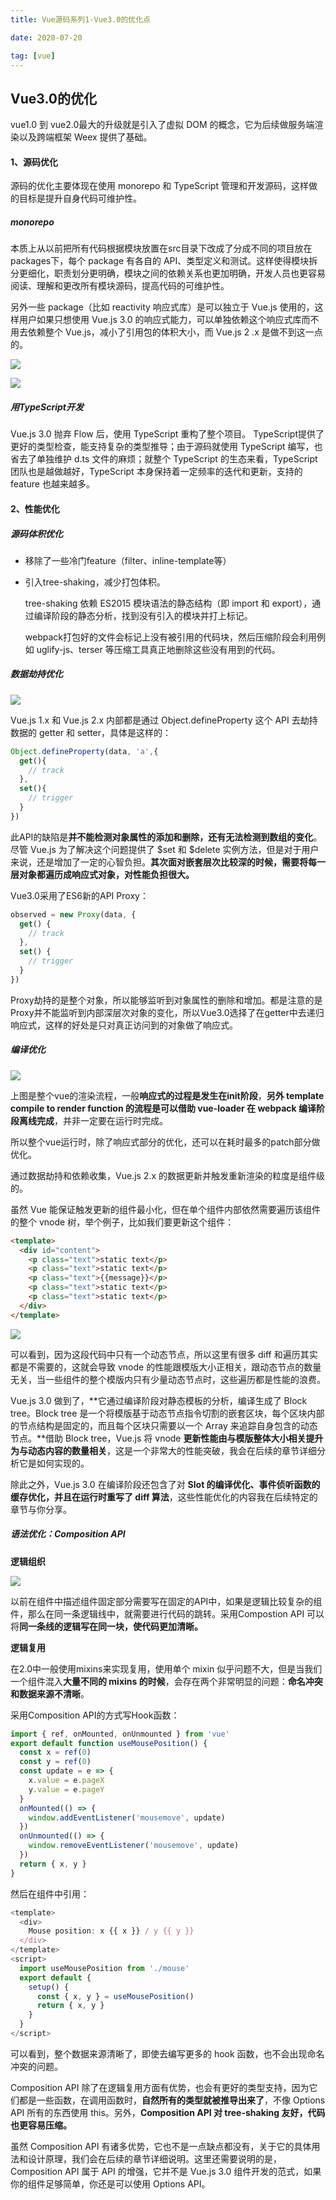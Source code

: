 ```yaml
---
title: Vue源码系列1-Vue3.0的优化点

date: 2020-07-20

tag: [vue]
---
```


## Vue3.0的优化

vue1.0 到 vue2.0最大的升级就是引入了虚拟 DOM 的概念，它为后续做服务端渲染以及跨端框架 Weex 提供了基础。

#### 1、源码优化

源码的优化主要体现在使用 monorepo 和 TypeScript 管理和开发源码，这样做的目标是提升自身代码可维护性。

##### monorepo

本质上从以前把所有代码根据模块放置在src目录下改成了分成不同的项目放在packages下，每个 package 有各自的 API、类型定义和测试。这样使得模块拆分更细化，职责划分更明确，模块之间的依赖关系也更加明确，开发人员也更容易阅读、理解和更改所有模块源码，提高代码的可维护性。

另外一些 package（比如 reactivity 响应式库）是可以独立于 Vue.js 使用的，这样用户如果只想使用 Vue.js 3.0 的响应式能力，可以单独依赖这个响应式库而不用去依赖整个 Vue.js，减小了引用包的体积大小，而 Vue.js 2 .x 是做不到这一点的。

![](https://s0.lgstatic.com/i/image/M00/2C/DC/Ciqc1F8Cn6mAHaUrAACzRBFsL1g844.png)

![](https://s0.lgstatic.com/i/image/M00/2C/DC/Ciqc1F8Cn7KAELkqAAJkxFes1zw593.png)

##### 用TypeScript开发

Vue.js 3.0 抛弃 Flow 后，使用 TypeScript 重构了整个项目。 TypeScript提供了更好的类型检查，能支持复杂的类型推导；由于源码就使用 TypeScript 编写，也省去了单独维护 d.ts 文件的麻烦；就整个 TypeScript 的生态来看，TypeScript 团队也是越做越好，TypeScript 本身保持着一定频率的迭代和更新，支持的 feature 也越来越多。

#### 2、性能优化

##### 源码体积优化

- 移除了一些冷门feature（filter、inline-template等）

- 引入tree-shaking，减少打包体积。

  tree-shaking 依赖 ES2015 模块语法的静态结构（即 import 和 export），通过编译阶段的静态分析，找到没有引入的模块并打上标记。

  webpack打包好的文件会标记上没有被引用的代码块，然后压缩阶段会利用例如 uglify-js、terser 等压缩工具真正地删除这些没有用到的代码。

##### 数据劫持优化

![](https://s0.lgstatic.com/i/image/M00/2C/FF/CgqCHl8CudyAJc3tAAGkPxYyp9k501.png)

Vue.js 1.x 和 Vue.js 2.x 内部都是通过 Object.defineProperty 这个 API 去劫持数据的 getter 和 setter，具体是这样的：

```js
Object.defineProperty(data, 'a',{
  get(){
    // track
  },
  set(){
    // trigger
  }
})
```

此API的缺陷是**并不能检测对象属性的添加和删除，还有无法检测到数组的变化**。尽管 Vue.js 为了解决这个问题提供了 $set 和 $delete 实例方法，但是对于用户来说，还是增加了一定的心智负担。**其次面对嵌套层次比较深的时候，需要将每一层对象都遍历成响应式对象，对性能负担很大。**

Vue3.0采用了ES6新的API Proxy：

```js
observed = new Proxy(data, {
  get() {
    // track
  },
  set() {
    // trigger
  }
})
```

Proxy劫持的是整个对象，所以能够监听到对象属性的删除和增加。都是注意的是Proxy并不能监听到内部深层次对象的变化，所以Vue3.0选择了在getter中去递归响应式，这样的好处是只对真正访问到的对象做了响应式。

##### 编译优化

![](https://s0.lgstatic.com/i/image/M00/2C/FF/CgqCHl8Cuf2AZw70AAEFU2EMA50521.png)

上图是整个vue的渲染流程，一般**响应式的过程是发生在init阶段**，**另外 template compile to render function 的流程是可以借助 vue-loader 在 webpack 编译阶段离线完成**，并非一定要在运行时完成。

所以整个vue运行时，除了响应式部分的优化，还可以在耗时最多的patch部分做优化。

通过数据劫持和依赖收集，Vue.js 2.x 的数据更新并触发重新渲染的粒度是组件级的。

虽然 Vue 能保证触发更新的组件最小化，但在单个组件内部依然需要遍历该组件的整个 vnode 树，举个例子，比如我们要更新这个组件：

```html
<template>
  <div id="content">
    <p class="text">static text</p>
    <p class="text">static text</p>
    <p class="text">{{message}}</p>
    <p class="text">static text</p>
    <p class="text">static text</p>
  </div>
</template>
```

![](https://s0.lgstatic.com/i/image/M00/2C/F4/Ciqc1F8CuiGALtCjAADLSWA_APA121.png)

可以看到，因为这段代码中只有一个动态节点，所以这里有很多 diff 和遍历其实都是不需要的，这就会导致 vnode 的性能跟模版大小正相关，跟动态节点的数量无关，当一些组件的整个模版内只有少量动态节点时，这些遍历都是性能的浪费。

Vue.js 3.0 做到了，**它通过编译阶段对静态模板的分析，编译生成了 Block tree。Block tree 是一个将模版基于动态节点指令切割的嵌套区块，每个区块内部的节点结构是固定的，而且每个区块只需要以一个 Array 来追踪自身包含的动态节点。**借助 Block tree，Vue.js 将 vnode **更新性能由与模版整体大小相关提升为与动态内容的数量相关**，这是一个非常大的性能突破，我会在后续的章节详细分析它是如何实现的。

除此之外，Vue.js 3.0 在编译阶段还包含了对 **Slot 的编译优化、事件侦听函数的缓存优化，并且在运行时重写了 diff 算法**，这些性能优化的内容我在后续特定的章节与你分享。

##### 语法优化：Composition API

**逻辑组织**

![](https://s0.lgstatic.com/i/image/M00/2C/E9/CgqCHl8CoI-ACOXEAAM5NZiddQs980.png)

以前在组件中描述组件固定部分需要写在固定的API中，如果是逻辑比较复杂的组件，那么在同一条逻辑线中，就需要进行代码的跳转。采用Compostion API 可以将**同一条线的逻辑写在同一块，使代码更加清晰。**

**逻辑复用**

在2.0中一般使用mixins来实现复用，使用单个 mixin 似乎问题不大，但是当我们一个组件混入**大量不同的 mixins 的时候**，会存在两个非常明显的问题：**命名冲突和数据来源不清晰**。

采用Composition API的方式写Hook函数：

```js
import { ref, onMounted, onUnmounted } from 'vue'
export default function useMousePosition() {
  const x = ref(0)
  const y = ref(0)
  const update = e => {
    x.value = e.pageX
    y.value = e.pageY
  }
  onMounted(() => {
    window.addEventListener('mousemove', update)
  })
  onUnmounted(() => {
    window.removeEventListener('mousemove', update)
  })
  return { x, y }
}
```

然后在组件中引用：

```js
<template>
  <div>
    Mouse position: x {{ x }} / y {{ y }}
  </div>
</template>
<script>
  import useMousePosition from './mouse'
  export default {
    setup() {
      const { x, y } = useMousePosition()
      return { x, y }
    }
  }
</script>
```

可以看到，整个数据来源清晰了，即使去编写更多的 hook 函数，也不会出现命名冲突的问题。

Composition API 除了在逻辑复用方面有优势，也会有更好的类型支持，因为它们都是一些函数，在调用函数时，**自然所有的类型就被推导出来了**，不像 Options API 所有的东西使用 this。另外，**Composition API 对 tree-shaking 友好，代码也更容易压缩。**

虽然 Composition API 有诸多优势，它也不是一点缺点都没有，关于它的具体用法和设计原理，我们会在后续的章节详细说明。这里还需要说明的是，Composition API 属于 API 的增强，它并不是 Vue.js 3.0 组件开发的范式，如果你的组件足够简单，你还是可以使用 Options API。